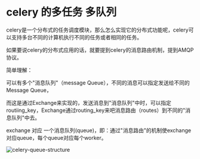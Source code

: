 # celery 的多任务 多队列

celery是一个分布式的任务调度模块，那么怎么实现它的分布式功能呢，celery可以支持多台不同的计算机执行不同的任务或者相同的任务。

如果要说celery的分布式应用的话，就要提到celery的消息路由机制，提到AMQP协议。

简单理解：

可以有多个"消息队列"（message Queue），不同的消息可以指定发送给不同的Message Queue，

而这是通过Exchange来实现的，发送消息到"消息队列"中时，可以指定routiing_key，Exchange通过routing_key来吧消息路由（routes）到不同的"消息队列"中去。

 exchange 对应 一个消息队列(queue)，即：通过"消息路由"的机制使exchange对应queue，每个queue对应每个worker。 

![celery-queue-structure](images/celery-queue-structure.png)